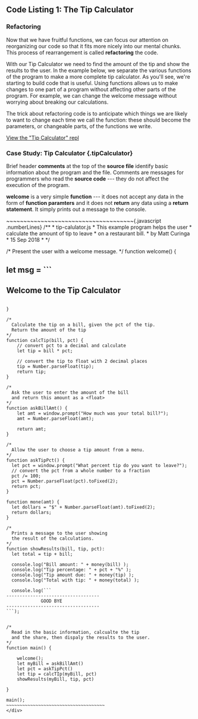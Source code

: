 Code Listing 1: The Tip Calculator
----------------------------------

### Refactoring

Now that we have fruitful functions, we can focus our attention on 
reorganizing our code so that it fits more nicely into our mental chunks.  
This process of rearrangement is called **refactoring** the code.  
 
With our Tip Calculator we need to find the amount 
of the tip and show the results to the user. In the example below, 
we separate the various functions of the program to make a more 
complete tip calculator. As you'll see, we're starting to build code 
that is useful. Using functions allows us to make changes to one 
part of a program without affecting other parts of the program. For 
example, we can change the welcome message without worrying about 
breaking our calculations.

The trick about refactoring code is to anticipate which things we 
are likely to want to change each time we call the function: these 
should become the parameters, or changeable parts, of the functions 
we write.

[View the "Tip Calculator" repl](examples/tip2.py)

### Case Study: Tip Calculator {.tipCalculator}

<aside data-line-number="1">

Brief header **comments** at the top of the **source file** 
identify basic information about the program and the file.
Comments are messages for programmers who read the **source
code** --- they do not affect the execution of the program.

</aside>

<aside data-line-number="14">

**welcome** is a very simple **function** --- it does not accept
any data in the form of **function paramters** and it does not
**return** any data using a **return statement**. It simply prints out a
message to the console.

</aside>
<div class='listingSrcCode'>
~~~~~~~~~~~~~~~~~~~~~~~~~~~~~~~~~~~~~{.javascript .numberLines}
/**
 * tip-calulator.js
 * This example program helps the user
 * calculate the amount of tip to leave
 * on a restaurant bill.
 * by Matt Curinga
 * 15 Sep 2018 
 *
 */

/*
 Present the user with a welcome message.
*/
function welcome() {

  let msg = ```
-----------------------------------
   Welcome to the Tip Calculator   
-----------------------------------
```;

}

/*
  Calculate the tip on a bill, given the pct of the tip.
  Return the amount of the tip
*/
function calcTip(bill, pct) {
    // convert pct to a decimal and calculate
    let tip = bill * pct;
    
    // convert the tip to float with 2 decimal places
    tip = Number.parseFloat(tip);
    return tip;
}

/*
  Ask the user to enter the amount of the bill
  and return this amount as a <float>
*/
function askBillAmt() {
    let amt = window.prompt("How much was your total bill?");
    amt = Number.parseFloat(amt);

    return amt;
}

/*
  Allow the user to choose a tip amount from a menu.
*/
function askTipPct() {
  let pct = window.prompt("What percent tip do you want to leave?");
  // convert the pct from a whole number to a fraction
  pct /= 100;
  pct = Number.parseFloat(pct).toFixed(2);
  return pct;
}

function mone(amt) {
  let dollars = "$" + Number.parseFloat(amt).toFixed(2);
  return dollars;
}

/*
  Prints a message to the user showing
  the result of the calculations.
*/    
function showResults(bill, tip, pct):
  let total = tip + bill;

  console.log("Bill amount: " + money(bill) );
  console.log("Tip percentage: " + pct + "%" );
  console.log("Tip amount due: " + money(tip) );
  console.log("Total with tip: " + money(total) );

  console.log(```
-----------------------------------
             GOOD BYE      
-----------------------------------
```);


/*
  Read in the basic information, calcualte the tip
  and the share, then dispaly the results to the user.
*/
function main() {
    
    welcome();
    let myBill = askBillAmt()
    let pct = askTipPct()
    let tip = calcTIp(myBill, pct)
    showResults(myBill, tip, pct)

}

main();
~~~~~~~~~~~~~~~~~~~~~~~~~~~~~~~~~~~~~
</div>
